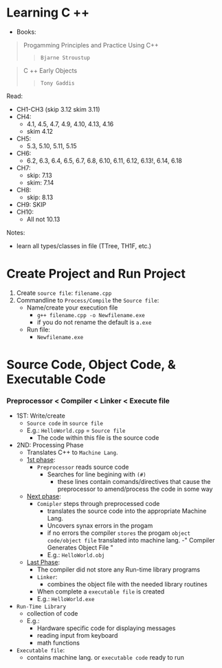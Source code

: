 # Learning C ++
- Books: 
> Progamming Principles and Practice Using C++ <br>
>> `Bjarne Stroustup`<br>

> C ++ Early Objects<br>
>> `Tony Gaddis`

Read: 
 - CH1-CH3 (skip 3.12 skim 3.11)
 - CH4: 
   - 4.1, 4.5, 4.7, 4.9, 4.10, 4.13, 4.16
   - skim 4.12
  - CH5:
    - 5.3, 5.10, 5.11, 5.15
  - CH6: 
    - 6.2, 6.3, 6.4, 6.5, 6.7, 6.8, 6.10, 6.11, 6.12, 6.13!, 6.14, 6.18
  - CH7: 
    - skip: 7.13
    - skim: 7.14
  - CH8: 
    - skip: 8.13
  - CH9: SKIP
  - CH10: 
    - All not 10.13

Notes: 
  - learn all types/classes in file (TTree, TH1F, etc.)


# Create Project and Run Project 
1.  Create `source file`: `filename.cpp`
2. Commandline to `Process/Compile` the `Source file`:
    - Name/create your execution file 
      - `g++ filename.cpp -o Newfilename.exe`
      - if you do not rename the default is `a.exe`
    - Run file:
      - `Newfilename.exe` 

# Source Code, Object Code, & Executable Code 
  ### Preprocessor < Compiler < Linker < Execute file
- 1ST: Write/create 
  - `Source code` in `source file` 
  - E.g.: `HelloWorld.cpp` = `Source file` 
    - The code within this file is the source code
- 2ND: Processing Phase
  - Translates C++ to `Machine Lang`. 
  - <ins>1st phase</ins>:
    - `Preprocessor` reads source code
      - Searches for line begining with `(#)`
        - these lines contain comands/directives that cause the preprocessor to amend/process the code in some way
  - <ins>Next phase</ins>:
    - `Comipler` steps through preprocessed code 
      - translates the source code into the appropriate Machine Lang. 
      - Uncovers synax errors in the progam
      - if no errors the compiler `stores` the progam `object code/object file` translated into machine lang. 
      -" Compiler Generates Object File " 
      - E.g.: `HelloWorld.obj`
  - <ins>Last Phase</ins>: 
    - The compiler did not store any Run-time library programs 
    - `Linker`: 
      - combines the object file with the needed library routines 
    - When complete a `executable file` is created
    - E.g.: `HelloWorld.exe`
- `Run-Time Library`
  - collection of code 
  - E.g.: 
    - Hardware specific code for displaying messages 
    - reading input from keyboard
    - math functions 
- `Executable file`: 
  - contains machine lang. or `executable code` ready to run




